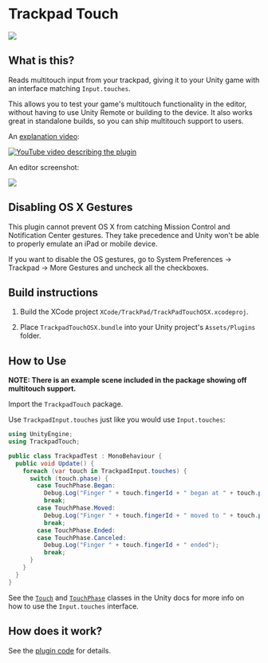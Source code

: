 # Trackpad Touch

<img src="https://kev.town/trackpadtouch/tt_logo-horizontal-700px.png">

## What is this?

Reads multitouch input from your trackpad, giving it to your Unity game with an interface matching `Input.touches`.

This allows you to test your game's multitouch functionality in the editor, without having to use Unity Remote or building to the device. It also works great in standalone builds, so you can ship multitouch support to users.


An [explanation video](https://www.youtube.com/watch?v=DT7tO7-4VnM):

[![YouTube video describing the plugin](https://img.youtube.com/vi/DT7tO7-4VnM/0.jpg)](https://www.youtube.com/watch?v=DT7tO7-4VnM)

An editor screenshot:

<img src="https://kev.town/trackpadtouch/TrackpadTouchEditorScreenshot700.jpg">

## Disabling OS X Gestures

This plugin cannot prevent OS X from catching Mission Control and Notification Center gestures. They take precedence and Unity won't be able to properly emulate an iPad or mobile device.

If you want to disable the OS gestures, go to System Preferences -> Trackpad -> More Gestures and uncheck all the checkboxes.

## Build instructions

1. Build the XCode project `XCode/TrackPad/TrackPadTouchOSX.xcodeproj`.

2. Place `TrackpadTouchOSX.bundle` into your Unity project's `Assets/Plugins` folder.

## How to Use

**NOTE: There is an example scene included in the package showing off multitouch support.**

Import the `TrackpadTouch` package.

Use `TrackpadInput.touches` just like you would use `Input.touches`:

```C#
using UnityEngine;
using TrackpadTouch;

public class TrackpadTest : MonoBehaviour {
  public void Update() {
    foreach (var touch in TrackpadInput.touches) {
      switch (touch.phase) {
        case TouchPhase.Began:
          Debug.Log("Finger " + touch.fingerId + " began at " + touch.position);
          break;
        case TouchPhase.Moved:
          Debug.Log("Finger " + touch.fingerId + " moved to " + touch.position);
          break;
        case TouchPhase.Ended:
        case TouchPhase.Canceled:
          Debug.Log("Finger " + touch.fingerId + " ended");
          break;
      }
    }
  }
}
```

See the [`Touch`](https://docs.unity3d.com/ScriptReference/Touch.html) and [`TouchPhase`](http://docs.unity3d.com/ScriptReference/TouchPhase.html) classes in the Unity docs for more info on how to use the `Input.touches` interface.

## How does it work?

See the [plugin code](XCode/TrackPad/TrackPad/Plugin.m) for details.
